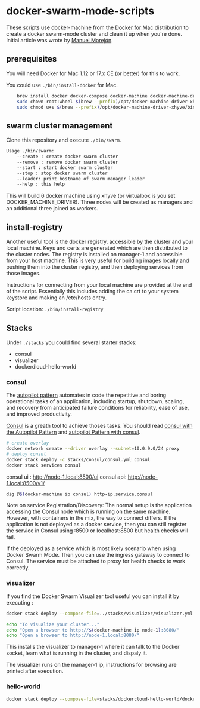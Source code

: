 # docker-swarm-mode-scripts

These scripts use docker-machine from the [Docker for Mac][1] distribution to
create a docker swarm-mode cluster and clean it up when you're done.
Initial article was wrote by [Manuel Morejón][2].

## prerequisites

You will need Docker for Mac 1.12 or 17.x CE (or better) for this to work.

You could use `./bin/install-docker` for Mac.

```sh
    brew install docker docker-compose docker-machine docker-machine-driver-xhyve docker-machine-nfs xhyve
    sudo chown root:wheel $(brew --prefix)/opt/docker-machine-driver-xhyve/bin/docker-machine-driver-xhyve
    sudo chmod u+s $(brew --prefix)/opt/docker-machine-driver-xhyve/bin/docker-machine-driver-xhyve
```

## swarm cluster management

Clone this repository and execute `./bin/swarm`.

```sh
Usage ./bin/swarm:
    --create : create docker swarm cluster
    --remove : remove docker swarm cluster
    --start : start docker swarm cluster
    --stop : stop docker swarm cluster
    --leader: print hostname of swarm manager leader
    --help : this help
```

This will build 6 docker machine using xhyve (or virtualbox is you set DOCKER_MACHINE_DRIVER).
Three nodes will be created as managers and an additional three joined as workers.

## install-registry

Another useful tool is the docker registry, accessible by the cluster and your
local machine. Keys and certs are generated which are then distributed to the
cluster nodes. The registry is installed on manager-1 and accessible from your
host machine. This is very useful for building images locally and pushing them
into the cluster registry, and then deploying services from those images.

Instructions for connecting from your local machine are provided at the end of
the script. Essentially this includes adding the ca.crt to your system keystore
and making an /etc/hosts entry.

Script location: `./bin/install-registry`

## Stacks

Under `./stacks` you could find several starter stacks:

- consul
- visualizer
- dockerdloud-hello-world

### consul

The [autopilot pattern][3] automates in code the repetitive and boring operational tasks of an application, including startup, shutdown, scaling, and recovery from anticipated failure conditions for reliability, ease of use, and improved productivity.

[Consul][5] is a greath tool to achieve thoses tasks. You should read [consul with the Autopilot Pattern][4] and
[autopilot Pattern with consul][6].

```sh
# create overlay
docker network create --driver overlay --subnet=10.0.9.0/24 proxy
# deploy consul
docker stack deploy -c stacks/consul/consul.yml consul
docker stack services consul
```

consul ui : http://node-1.local:8500/ui
consul api: http://node-1.local:8500/v1/

```sh
dig @$(docker-machine ip consul) http-ip.service.consul
```

Note on service Registration/Discovery:
The normal setup is the application accessing the Consul node which is running on the same machine. 
However, with containers in the mix, the way to connect differs.
If the application is not deployed as a docker service, then you can still register the service in Consul using <node-ip>:8500 or localhost:8500 but health checks will fail.

If the deployed as a service which is most likely scenario when using Docker Swarm Mode.
Then you can use the ingress gateway to connect to Consul. The service must be attached to proxy for health checks to work correctly.

### visualizer

If you find the Docker Swarm Visualizer tool useful you can install it by
executing :

```sh
docker stack deploy --compose-file=../stacks/visualizer/visualizer.yml visualizer

echo "To visualize your cluster..."
echo "Open a browser to http://$(docker-machine ip node-1):8080/"
echo "Open a browser to http://node-1.local:8080/"
```

This installs the visualizer to manager-1 where it can talk to the Docker socket,
learn what is running in the cluster, and dispaly it.

The visualizer runs on the manager-1 ip, instructions for browsing are printed
after execution.

### hello-world

```sh
docker stack deploy --compose-file=stacks/dockercloud-hello-world/dockercloud-hello-world.yml dc-helloworld
```

[1]: https://docs.docker.com/docker-for-mac/
[2]: http://mmorejon.github.io/en/blog/docker-swarm-with-docker-machine-scripts/
[3]: http://autopilotpattern.io/
[4]: https://bhavik.io/2017/12/19/consul-with-docker-swarm-mode.html
[5]: https://hub.docker.com/_/consul/
[6]: https://github.com/sdelrio/consul
